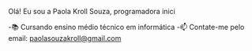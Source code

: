 Olá! Eu sou a Paola Kroll  Souza, programadora inici

 -📚  Cursando ensino médio técnico em informática 
-📫 Contate-me pelo email: paolasouzakroll@gmail.com
<div>
  <a href="https://github.com/paaolet">
  <ing height="180em" src="https://github-readme-stats.vercel.app/api?username=rafaellaballerini&show_icons=true&theme=dracula&include_all_commits=true&count_private=true"/>
   <ing height="180em" src="https://github-readme-stats.vercel.app/api/top-langs/?username=rafaellaballerini&layout=compact&langs_count-168theme=dracula"/>
</div>
